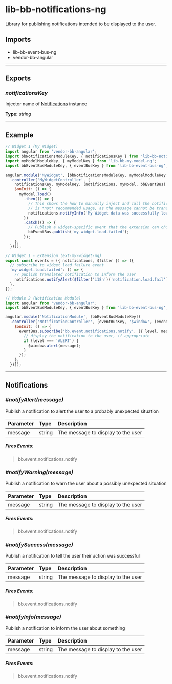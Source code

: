# lib-bb-notifications-ng

Library for publishing notifications intended to be displayed to the user.

## Imports

* lib-bb-event-bus-ng
* vendor-bb-angular

---

## Exports

### *notificationsKey*

Injector name of [Notifications](#Notifications) instance

**Type:** *string*


---

## Example

```javascript
// Widget 1 (My Widget)
import angular from 'vendor-bb-angular';
import bbNotificationsModuleKey, { notificationsKey } from 'lib-bb-notifications-ng';
import myModelModuleKey, { myModelKey } from 'lib-bb-my-model-ng';
import bbEventBusModuleKey, { eventBusKey } from 'lib-bb-event-bus-ng';

angular.module('MyWidget', [bbNotificationsModuleKey, myModelModuleKey, bbEventBusModuleKey])
  .controller('MyWidgetController', [
    notificationsKey, myModelKey, (notifications, myModel, bbEventBus) => ({
    $onInit: () => {
      myModel.load()
        .then(() => {
          // This shows the how to manually inject and call the notification service, but this
          // is *not* recommended usage, as the message cannot be translated.
          notifications.notifyInfo('My Widget data was successfully loaded');
        })
        .catch(() => {
          // Publish a widget-specific event that the extension can choose to handle
          bbEventBus.publish('my-widget.load.failed');
        });
    },
  })]);

// Widget 1 - Extension (ext-my-widget-ng)
export const events = ({ notifications, $filter }) => ({
  // subscribe to widget load failure event
  'my-widget.load.failed': () => {
    // publish translated notification to inform the user
    notifications.notifyAlert($filter('i18n')('notification.load.fail'));
  },
});

// Module 2 (Notification Module)
import angular from 'vendor-bb-angular';
import bbEventBusModuleKey, { eventBusKey } from 'lib-bb-event-bus-ng';

angular.module('NotificationModule', [bbEventBusModuleKey])
  .controller('NotificationController', [eventBusKey, '$window', (eventBus, $window) => ({
    $onInit: () => {
      eventBus.subscribe('bb.event.notifications.notify', ({ level, message }) => {
        // display the notification to the user, if appropriate
        if (level === 'ALERT') {
          $window.alert(message);
        }
      });
    },
  })]);
```

---

## Notifications


### *#notifyAlert(message)*

Publish a notification to alert the user to a probably unexpected situation

| Parameter | Type | Description |
| :-- | :-- | :-- |
| message | string | The message to display to the user |

##### Fires Events:

> bb.event.notifications.notify


### *#notifyWarning(message)*

Publish a notification to warn the user about a possibly unexpected situation

| Parameter | Type | Description |
| :-- | :-- | :-- |
| message | string | The message to display to the user |

##### Fires Events:

> bb.event.notifications.notify


### *#notifySuccess(message)*

Publish a notification to tell the user their action was successful

| Parameter | Type | Description |
| :-- | :-- | :-- |
| message | string | The message to display to the user |

##### Fires Events:

> bb.event.notifications.notify


### *#notifyInfo(message)*

Publish a notification to inform the user about something

| Parameter | Type | Description |
| :-- | :-- | :-- |
| message | string | The message to display to the user |

##### Fires Events:

> bb.event.notifications.notify

